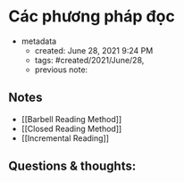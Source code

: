 # Các phương pháp đọc 

- metadata
	- created: June 28, 2021 9:24 PM 
	- tags: #created/2021/June/28,
	- previous note:

## Notes
- [[Barbell Reading Method]]
- [[Closed Reading Method]]
- [[Incremental Reading]]
## Questions & thoughts:

